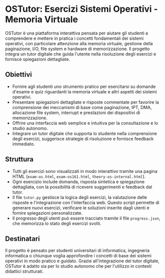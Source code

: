 # OSTutor: Esercizi Sistemi Operativi - Memoria Virtuale

OSTutor è una piattaforma interattiva pensata per aiutare gli studenti a comprendere e mettere in pratica i concetti fondamentali dei sistemi operativi, con particolare attenzione alla memoria virtuale, gestione della paginazione, I/O, file system e hardware di memorizzazione. Il progetto integra un tutor digitale che guida l'utente nella risoluzione degli esercizi e fornisce spiegazioni dettagliate.

## Obiettivi

- Fornire agli studenti uno strumento pratico per esercitarsi su domande d'esame e quiz riguardanti la memoria virtuale e altri aspetti dei sistemi operativi.
- Presentare spiegazioni dettagliate e risposte commentate per favorire la comprensione dei meccanismi di base come paginazione, IPT, DMA, allocazione file system, interrupt e prestazioni dei dispositivi di memorizzazione.
- Offrire una interfaccia web semplice e intuitiva per la consultazione e lo studio autonomo.
- Integrare un tutor digitale che supporta lo studente nella comprensione degli esercizi, suggerisce strategie di risoluzione e fornisce feedback immediato.

## Struttura

- Tutti gli esercizi sono visualizzati in modo interattivo tramite una pagina HTML (`exam-os.html`, `exam-os161.html`, `theory-os-internal.html`).
- Ogni esercizio include domanda, risposta sintetica e spiegazione dettagliata, con la possibilità di ricevere suggerimenti e feedback dal tutor.
- Il file `tutor.py` gestisce la logica degli esercizi, la valutazione delle risposte e l'integrazione con l'interfaccia web. Questo script permette di generare nuovi esercizi, verificare le soluzioni inserite dagli utenti e fornire spiegazioni personalizzate.
- Il progresso degli utenti può essere tracciato tramite il file `progress.json`, che memorizza lo stato degli esercizi svolti.

## Destinatari

Il progetto è pensato per studenti universitari di informatica, ingegneria informatica o chiunque voglia approfondire i concetti di base dei sistemi operativi in modo pratico e guidato. Grazie all'integrazione del tutor digitale, OSTutor è adatto sia per lo studio autonomo che per l'utilizzo in contesti didattici strutturati.
